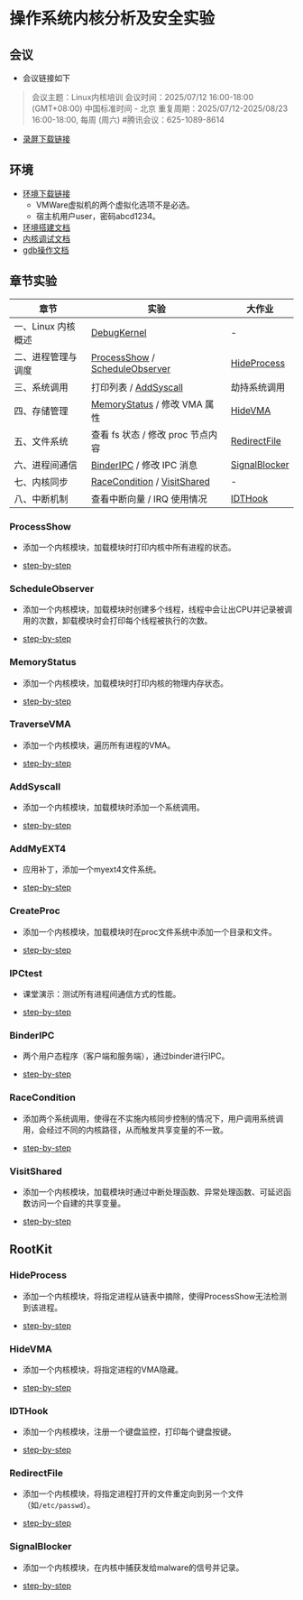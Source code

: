 # 操作系统内核分析及安全实验

## 会议

* 会议链接如下
> 会议主题：Linux内核培训
> 会议时间：2025/07/12 16:00-18:00 (GMT+08:00) 中国标准时间 - 北京
> 重复周期：2025/07/12-2025/08/23 16:00-18:00, 每周 (周六)
> #腾讯会议：625-1089-8614

* [录屏下载链接](https://pan.ruc.edu.cn/link/AA1903991E4FC64A9688453C30F95B0E4C)

## 环境

* [环境下载链接](https://pan.ruc.edu.cn/link/AA1903991E4FC64A9688453C30F95B0E4C)
  * VMWare虚拟机的两个虚拟化选项不是必选。
  * 宿主机用户user，密码abcd1234。
* [环境搭建文档](./setup.md)
* [内核调试文档](./debug.md)
* [gdb操作文档](https://sourceware.org/gdb/current/onlinedocs/gdb#Commands)

## 章节实验

| 章节             | 实验                          | 大作业       |
| ---------------- | ----------------------------- | ------------ |
| 一、Linux 内核概述 | [DebugKernel](./debug.md)         | -            |
| 二、进程管理与调度 | [ProcessShow](./ProcessShow) / [ScheduleObserver](./ScheduleObserver/)| [HideProcess](./RootKit/HideProcess) |
| 三、系统调用       | 打印列表 / [AddSyscall](./AddSyscall/)| 劫持系统调用 |
| 四、存储管理       | [MemoryStatus](./MemoryStatus/) / 修改 VMA 属性    | [HideVMA](./RootKit/HideVMA/)     |
| 五、文件系统       | 查看 fs 状态 / 修改 proc 节点内容 | [RedirectFile](./RootKit/RedirectFile/) |
| 六、进程间通信     | [BinderIPC](./BinderIPC/) / 修改 IPC 消息   | [SignalBlocker](./RootKit/SignalBlocker/) |
| 七、内核同步       | [RaceCondition](./RaceCondition/) / [VisitShared](./VisitShared/) | - |
| 八、中断机制       | 查看中断向量 / IRQ 使用情况     | [IDTHook](./RootKit/IDTHook/) |

### ProcessShow

* 添加一个内核模块，加载模块时打印内核中所有进程的状态。

* [step-by-step](ProcessShow/README.md)

### ScheduleObserver

* 添加一个内核模块，加载模块时创建多个线程，线程中会让出CPU并记录被调用的次数，卸载模块时会打印每个线程被执行的次数。

* [step-by-step](ScheduleObserver/README.md)

### MemoryStatus

* 添加一个内核模块，加载模块时打印内核的物理内存状态。

* [step-by-step](MemoryStatus/README.md)

### TraverseVMA

* 添加一个内核模块，遍历所有进程的VMA。

* [step-by-step](./TraverseVMA//README.md)


### AddSyscall

* 添加一个内核模块，加载模块时添加一个系统调用。

* [step-by-step](./AddSyscall/README.md)

### AddMyEXT4

* 应用补丁，添加一个myext4文件系统。

* [step-by-step](./AddMyEXT4/README.md)

### CreateProc

* 添加一个内核模块，加载模块时在proc文件系统中添加一个目录和文件。

* [step-by-step](./CreateProc/README.md)

### IPCtest

* 课堂演示：测试所有进程间通信方式的性能。

* [step-by-step](./IPCtest/README.md)

### BinderIPC

* 两个用户态程序（客户端和服务端），通过binder进行IPC。

* [step-by-step](./BinderIPC/README.md)

### RaceCondition

* 添加两个系统调用，使得在不实施内核同步控制的情况下，用户调用系统调用，会经过不同的内核路径，从而触发共享变量的不一致。

* [step-by-step](./RaceCondition/README.md)

### VisitShared

* 添加一个内核模块，加载模块时通过中断处理函数、异常处理函数、可延迟函数访问一个自建的共享变量。

* [step-by-step](./VisitShared/README.md)

## RootKit

### HideProcess

* 添加一个内核模块，将指定进程从链表中摘除，使得ProcessShow无法检测到该进程。

* [step-by-step](RootKit/HideProcess/README.md)

### HideVMA

* 添加一个内核模块，将指定进程的VMA隐藏。

* [step-by-step](./RootKit/HideVMA/README.md)

### IDTHook

* 添加一个内核模块，注册一个键盘监控，打印每个键盘按键。

* [step-by-step](./RootKit/IDTHook/README.md)

### RedirectFile

* 添加一个内核模块，将指定进程打开的文件重定向到另一个文件（如`/etc/passwd`）。

* [step-by-step](./RootKit/RedirectFile/README.md)

### SignalBlocker

* 添加一个内核模块，在内核中捕获发给malware的信号并记录。

* [step-by-step](./RootKit/SignalBlocker/README.md)
